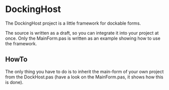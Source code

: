 DockingHost
===========

The DockingHost project is a little framework for dockable forms.

The source is written as a draft, so you can integrate it into your project at once.
Only the MainForm.pas is written as an example showing how to use the framework.

HowTo
-----
The only thing you have to do is to inherit the main-form of your own project from the
DockHost.pas (have a look on the MainForm.pas, it shows how this is done).
